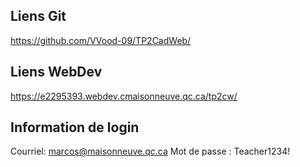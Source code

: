## Liens Git
https://github.com/VVood-09/TP2CadWeb/

## Liens WebDev
https://e2295393.webdev.cmaisonneuve.qc.ca/tp2cw/

## Information de login
Courriel: marcos@maisonneuve.qc.ca 
Mot de passe : Teacher1234!